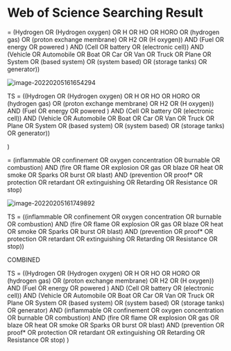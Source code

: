 # Web of Science Searching Result

= (Hydrogen OR (Hydrogen oxygen) OR H OR HO OR HORO OR (hydrogen gas) OR (proton exchange membrane) OR H2  OR (H oxygen)) AND (Fuel OR energy OR powered ) AND (Cell OR battery OR (electronic cell)) AND (Vehicle  OR Automobile OR Boat  OR Car    OR Van OR Truck OR Plane OR System OR (based system) OR (system based) OR (storage tanks)  OR generator))

![image-20220205161654294](https://asdsadsadsad.oss-cn-beijing.aliyuncs.com/image-20220205161654294.png)



TS = ((Hydrogen OR (Hydrogen oxygen) OR H OR HO OR HORO OR (hydrogen gas) OR (proton exchange membrane) OR H2  OR (H oxygen)) AND (Fuel OR energy OR powered ) AND (Cell OR battery OR (electronic cell)) AND (Vehicle  OR Automobile OR Boat  OR Car    OR Van OR Truck OR Plane OR System OR (based system) OR (system based) OR (storage tanks)  OR generator))


)









= (inflammable OR confinement OR oxygen concentration OR burnable OR combustion) AND (fire OR flame OR explosion OR  gas OR blaze OR heat OR smoke OR Sparks OR burst OR blast) AND (prevention OR proof* OR protection OR retardant OR extinguishing OR Retarding  OR Resistance  OR stop)







![image-20220205161749892](https://asdsadsadsad.oss-cn-beijing.aliyuncs.com/image-20220205161749892.png)





TS = ((inflammable OR confinement OR oxygen concentration OR burnable OR combustion) AND (fire OR flame OR explosion OR  gas OR blaze OR heat OR smoke OR Sparks OR burst OR blast) AND (prevention OR proof* OR protection OR retardant OR extinguishing OR Retarding  OR Resistance  OR stop))







COMBINED



TS = ((Hydrogen OR (Hydrogen oxygen) OR H OR HO OR HORO OR (hydrogen gas) OR (proton exchange membrane) OR H2  OR (H oxygen)) AND (Fuel OR energy OR powered ) AND (Cell OR battery OR (electronic cell)) AND (Vehicle  OR Automobile OR Boat  OR Car    OR Van OR Truck OR Plane OR System OR (based system) OR (system based) OR (storage tanks)  OR generator) AND (inflammable OR confinement OR oxygen concentration OR burnable OR combustion) AND (fire OR flame OR explosion OR  gas OR blaze OR heat OR smoke OR Sparks OR burst OR blast) AND (prevention OR proof* OR protection OR retardant OR extinguishing OR Retarding  OR Resistance  OR stop) )



